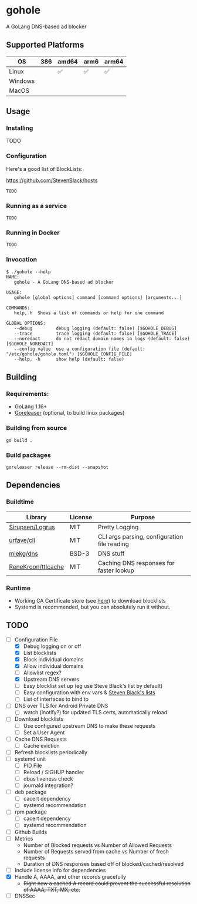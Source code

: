 # gohole
A GoLang DNS-based ad blocker

## Supported Platforms

| OS      | 386 | amd64 | arm6 | arm64 |
| ---     | --- | ----  | ---  | ----  |
| Linux   |     | ✅     | ✅    | ✅     |
| Windows |     |       |      |       |
| MacOS   |     |       |      |       |

## Usage
### Installing
TODO

### Configuration
Here's a good list of BlockLists:

https://github.com/StevenBlack/hosts
```
TODO
```

### Running as a service
```shell
TODO
```

### Running in Docker
```shell
TODO
```

### Invocation
```text
$ ./gohole --help
NAME:
   gohole - A GoLang DNS-based ad blocker

USAGE:
   gohole [global options] command [command options] [arguments...]

COMMANDS:
   help, h  Shows a list of commands or help for one command

GLOBAL OPTIONS:
   --debug         debug logging (default: false) [$GOHOLE_DEBUG]
   --trace         trace logging (default: false) [$GOHOLE_TRACE]
   --noredact      do not redact domain names in logs (default: false) [$GOHOLE_NOREDACT]
   --config value  use a configuration file (default: "/etc/gohole/gohole.toml") [$GOHOLE_CONFIG_FILE]
   --help, -h      show help (default: false)
```

## Building
### Requirements:
- GoLang 1.16+
- [Goreleaser](https://goreleaser.com/) (optional, to build linux packages)

### Building from source
```shell
go build .
```

### Build packages
```
goreleaser release --rm-dist --snapshot
```


## Dependencies
### Buildtime
| Library                                                     | License | Purpose                                      |
| -------                                                     | ------- | -------                                      |
| [Sirupsen/Logrus](https://github.com/Sirupsen/logrus)       | MIT     | Pretty Logging                               |
| [urfave/cli]("https://github.com/urfave/cli/v2")            | MIT     | CLI args parsing, configuration file reading |
| [miekg/dns](https://github.com/miekg/dns)                   | BSD-3   | DNS stuff                                    |
| [ReneKroon/ttlcache](https://github.com/ReneKroon/ttlcache) | MIT     | Caching DNS responses for faster lookup      |


### Runtime
- Working CA Certificate store (see [here](https://stackoverflow.com/a/40051432)) to download blocklists
- Systemd is recommended, but you can absolutely run it without.

## TODO
- [ ] Configuration File
  - [x] Debug logging on or off
  - [x] List blocklists
  - [x] Block individual domains
  - [x] Allow individual domains
  - [ ] Allowlist regex?
  - [x] Upstream DNS servers
  - [ ] Easy blocklist set up (eg use Steve Black's list by default)
  - [ ] Easy configuration with env vars & [Steven Black's lists](https://github.com/StevenBlack/hosts)
  - [ ] List of interfaces to bind to
- [ ] DNS over TLS for Android Private DNS
  - [ ] watch (inotify?) for updated TLS certs, automatically reload
- [ ] Download blocklists
  - [ ] Use configured upstream DNS to make these requests 
  - [ ] Set a User Agent
- [ ] Cache DNS Requests
  - [ ] Cache eviction
- [ ] Refresh blocklists periodically
- [ ] systemd unit
  - [ ] PID File
  - [ ] Reload / SIGHUP handler
  - [ ] dbus liveness check
  - [ ] journald integration?
- [ ] deb package
  - [ ] cacert dependency
  - [ ] systemd recommendation
- [ ] rpm package
  - [ ] cacert dependency
  - [ ] systemd recommendation
- [ ] Github Builds
- [ ] Metrics
  - Number of Blocked requests vs Number of Allowed Requests
  - Number of Requests served from cache vs Number of fresh requests
  - Duration of DNS responses based off of blocked/cached/resolved
- [ ] Include license info for dependencies
- [x] Handle A, AAAA, and other records gracefully
  - ~~Right now a cached A record could prevent the successful resolution of AAAA, TXT, MX, etc.~~ 
- [ ] DNSSec